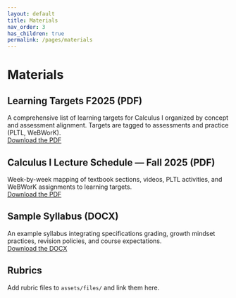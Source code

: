 ```yaml
---
layout: default
title: Materials
nav_order: 3
has_children: true
permalink: /pages/materials
---
```


# Materials

## Learning Targets F2025 (PDF)
A comprehensive list of learning targets for Calculus I organized by concept and assessment alignment. Targets are tagged to assessments and practice (PLTL, WeBWorK).  
[Download the PDF](/assets/files/LearningTargetsF2025.pdf)

## Calculus I Lecture Schedule — Fall 2025 (PDF)
Week-by-week mapping of textbook sections, videos, PLTL activities, and WeBWorK assignments to learning targets.  
[Download the PDF](/assets/files/Cal1LectureSchedule-Fall2025.pdf)

## Sample Syllabus (DOCX)
An example syllabus integrating specifications grading, growth mindset practices, revision policies, and course expectations.  
[Download the DOCX](/assets/files/SampleSyllabus.docx)

## Rubrics
Add rubric files to `assets/files/` and link them here.
